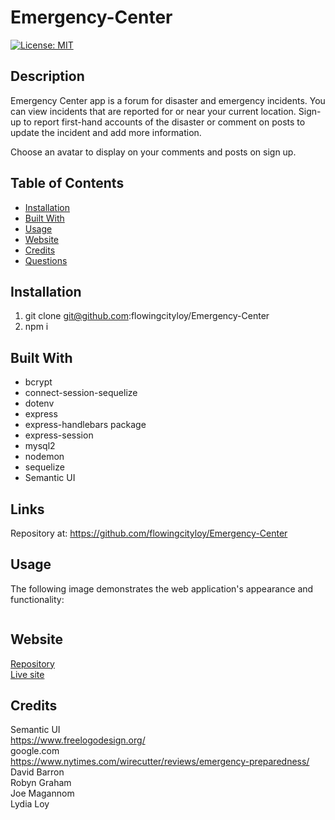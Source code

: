 # Emergency-Center
[![License: MIT](https://img.shields.io/badge/License-MIT-yellow.svg)](https://opensource.org/licenses/MIT)


## Description
Emergency Center app is a forum for disaster and emergency incidents. You can view incidents that are reported for or near your current location. Sign-up to report first-hand accounts of the disaster or comment on posts to update the incident and add more information.

Choose an avatar to display on your comments and posts on sign up.



## Table of Contents
* [Installation](#installation)
* [Built With](#builtwith)
* [Usage](#usage)
* [Website](#website)
* [Credits](#credits)
* [Questions](#questions)



## Installation 
  1. git clone git@github.com:flowingcityloy/Emergency-Center
  2. npm i


## Built With
  * bcrypt
  * connect-session-sequelize
  * dotenv
  * express
  * express-handlebars package
  * express-session
  * mysql2
  * nodemon
  * sequelize 
  * Semantic UI
  

## Links
Repository at: https://github.com/flowingcityloy/Emergency-Center



## Usage 
The following image demonstrates the web application's appearance and functionality:
<p><img src=""/></p>



## Website
[Repository](https://github.com/flowingcityloy/The-Tech-Blog)<br />
[Live site](https://the-tech-blog-ll.herokuapp.com/)



## Credits
Semantic UI<br>
https://www.freelogodesign.org/ <br>
google.com <br>
https://www.nytimes.com/wirecutter/reviews/emergency-preparedness/ <br>
David Barron<br>
Robyn Graham<br>
Joe Magannom<br>
Lydia Loy
    


